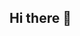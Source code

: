 ## Hi there 👋

<!--
**asksock/asksock** is a ✨ _special_ ✨ repository because its `README.md` (this file) appears on your GitHub profile.

Here are some ideas to get you started:

- 🔭 I’m currently working as CM of GAGODA
- 🌱 I’m currently learning Javascript
- 📫 How to reach me: daonq@msn.com
-->
